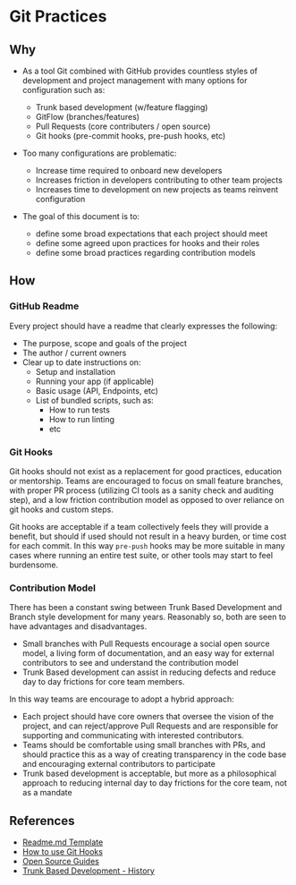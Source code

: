 # Git Practices

## Why

- As a tool Git combined with GitHub provides countless styles of development and project management with many options for configuration such as:
    - Trunk based development (w/feature flagging)
    - GitFlow (branches/features)
    - Pull Requests (core contributers / open source)
    - Git hooks (pre-commit hooks, pre-push hooks, etc)

- Too many configurations are problematic:
    - Increase time required to onboard new developers
    - Increases friction in developers contributing to other team projects
    - Increases time to development on new projects as teams reinvent configuration

- The goal of this document is to:
    - define some broad expectations that each project should meet
    - define some agreed upon practices for hooks and their roles
    - define some broad practices regarding contribution models
    
## How

### GitHub Readme
Every project should have a readme that clearly expresses the following:
- The purpose, scope and goals of the project
- The author / current owners
- Clear up to date instructions on:
    - Setup and installation
    - Running your app (if applicable)
    - Basic usage (API, Endpoints, etc)
    - List of bundled scripts, such as:
        - How to run tests
        - How to run linting
        - etc

### Git Hooks
 Git hooks should not exist as a replacement for good practices, education or mentorship. Teams are encouraged to focus on small feature branches, with proper PR process (utilizing CI tools as a sanity check and auditing step), and a low friction contribution model as opposed to over reliance on git hooks and custom steps.
 
 Git hooks are acceptable if a team collectively feels they will provide a benefit, but should if used should not result in a heavy burden, or time cost for each commit. In this way `pre-push` hooks may be more suitable in many cases where running an entire test suite, or other tools may start to feel burdensome.


### Contribution Model

There has been a constant swing between Trunk Based Development and Branch style development for many years. Reasonably so, both are seen to have advantages and disadvantages. 
- Small branches with Pull Requests encourage a social open source model, a living form of documentation, and an easy way for external contributors to see and understand the contribution model
- Trunk Based development can assist in reducing defects and reduce day to day frictions for core team members. 

In this way teams are encourage to adopt a hybrid approach:
- Each project should have core owners that oversee the vision of the project, and can reject/approve Pull Requests and are responsible for supporting and communicating with interested contributors.
- Teams should be comfortable using small branches with PRs, and should practice this as a way of creating transparency in the code base and encouraging external contributors to participate
- Trunk based development is acceptable, but more as a philosophical approach to reducing internal day to day frictions for the core team, not as a mandate
 
## References

- [Readme.md Template][readme-template]
- [How to use Git Hooks][git-hook-guide]
- [Open Source Guides][open-source-guides]
- [Trunk Based Development - History][trunk-based-development]

[open-source-guides]: https://opensource.guide/ "Open Source Guides"
[git-hook-guide]: https://www.digitalocean.com/community/tutorials/how-to-use-git-hooks-to-automate-development-and-deployment-tasks "How to use Git Hooks"
[trunk-based-development]: https://trunkbaseddevelopment.com/game-changers/ "History of Trunk Based Development"
[readme-template]: https://gist.github.com/PurpleBooth/109311bb0361f32d87a2 "GitHub Readme Template"